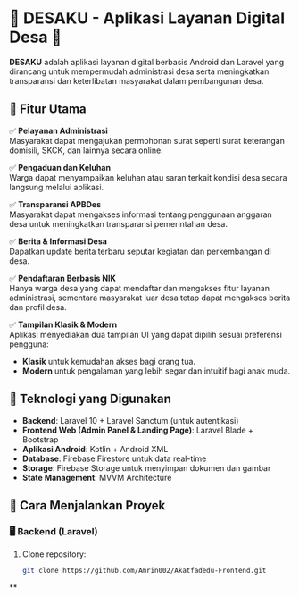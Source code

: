<h1>🌾 DESAKU - Aplikasi Layanan Digital Desa 🚀 </h1> 

**DESAKU** adalah aplikasi layanan digital berbasis Android dan Laravel yang dirancang untuk mempermudah administrasi desa serta meningkatkan transparansi dan keterlibatan masyarakat dalam pembangunan desa.

## 📌 Fitur Utama

✅ **Pelayanan Administrasi**  
Masyarakat dapat mengajukan permohonan surat seperti surat keterangan domisili, SKCK, dan lainnya secara online.

✅ **Pengaduan dan Keluhan**  
Warga dapat menyampaikan keluhan atau saran terkait kondisi desa secara langsung melalui aplikasi.

✅ **Transparansi APBDes**  
Masyarakat dapat mengakses informasi tentang penggunaan anggaran desa untuk meningkatkan transparansi pemerintahan desa.

✅ **Berita & Informasi Desa**  
Dapatkan update berita terbaru seputar kegiatan dan perkembangan di desa.

✅ **Pendaftaran Berbasis NIK**  
Hanya warga desa yang dapat mendaftar dan mengakses fitur layanan administrasi, sementara masyarakat luar desa tetap dapat mengakses berita dan profil desa.

✅ **Tampilan Klasik & Modern**  
Aplikasi menyediakan dua tampilan UI yang dapat dipilih sesuai preferensi pengguna:  
- **Klasik** untuk kemudahan akses bagi orang tua.  
- **Modern** untuk pengalaman yang lebih segar dan intuitif bagi anak muda.

## 🔧 Teknologi yang Digunakan

- **Backend**: Laravel 10 + Laravel Sanctum (untuk autentikasi)  
- **Frontend Web (Admin Panel & Landing Page)**: Laravel Blade + Bootstrap  
- **Aplikasi Android**: Kotlin + Android XML
- **Database**: Firebase Firestore untuk data real-time  
- **Storage**: Firebase Storage untuk menyimpan dokumen dan gambar  
- **State Management**: MVVM Architecture  


## 📜 Cara Menjalankan Proyek

### 🖥️ Backend (Laravel)
1. Clone repository:
   ```sh
   git clone https://github.com/Amrin002/Akatfadedu-Frontend.git
**
